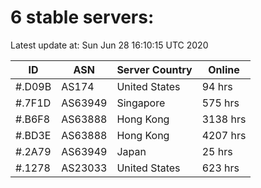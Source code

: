 # 6 stable servers:

Latest update at: Sun Jun 28 16:10:15 UTC 2020

| ID | ASN | Server Country | Online |
| -- | --- | -------------- | ------ |
| #.D09B | AS174 | United States | 94 hrs |
| #.7F1D | AS63949 | Singapore | 575 hrs |
| #.B6F8 | AS63888 | Hong Kong | 3138 hrs |
| #.BD3E | AS63888 | Hong Kong | 4207 hrs |
| #.2A79 | AS63949 | Japan | 25 hrs |
| #.1278 | AS23033 | United States | 623 hrs |

